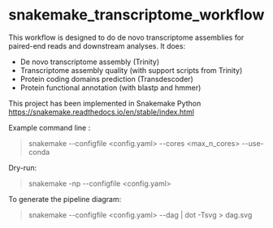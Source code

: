 # snakemake_transcriptome_workflow

This workflow is designed to do de novo transcriptome assemblies for paired-end reads and downstream analyses.
It does:
 - De novo transcriptome assembly (Trinity)
 - Transcriptome assembly quality (with support scripts from Trinity)
 - Protein coding domains prediction (Transdescoder)
 - Protein functional annotation (with blastp and hmmer)

This project has been implemented in Snakemake Python
https://snakemake.readthedocs.io/en/stable/index.html

Example command line :
> snakemake --configfile <config.yaml> --cores <max_n_cores> --use-conda

Dry-run:
> snakemake -np --configfile <config.yaml>

To generate the pipeline diagram:
> snakemake --configfile <config.yaml> --dag | dot -Tsvg > dag.svg
